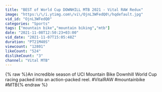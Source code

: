 ```yaml
---
title: "BEST of World Cup DOWNHILL MTB 2021 - Vital RAW Redux"
image: "https:\/\/i.ytimg.com\/vi\/OjnL3WFedQ0\/hqdefault.jpg"
vid_id: "OjnL3WFedQ0"
categories: "Sports"
tags: ["mountain bike","mountain biking","mtb"]
date: "2021-11-08T12:50:23+03:00"
vid_date: "2021-11-07T15:05:48Z"
duration: "PT21M40S"
viewcount: "12801"
likeCount: "524"
dislikeCount: "3"
channel: "Vital MTB"
---
```

{% raw %}An incredible season of UCI Mountain Bike Downhill World Cup racing packed into an action-packed reel. #VitalRAW #mountainbike #MTB{% endraw %}
